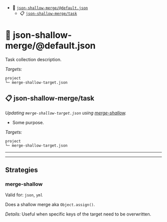 - :open_file_folder: [`json-shallow-merge/@default.json`](#mock-plugin-task-ref-json-shallow-mergedefaultjson)
  - :clipboard: [`json-shallow-merge/task`](#mock-plugin-task-ref-json-shallow-mergetask)

# :open_file_folder: <a name="mock-plugin-task-ref-json-shallow-mergedefaultjson">json-shallow-merge/@default.json</a>

Task collection description.

*Targets:*
```
project
└─ merge-shallow-target.json
```

## :clipboard: <a name="mock-plugin-task-ref-json-shallow-mergetask">json-shallow-merge/task</a>

_Updating `merge-shallow-target.json` using [merge-shallow](#mock-plugin-strat-ref-merge-shallow)._

- Some purpose.

*Targets:*
```
project
└─ merge-shallow-target.json
```

------
------

## Strategies

### <a name="mock-plugin-strat-ref-merge-shallow">merge-shallow</a>

Valid for: `json`, `yml`

Does a shallow merge aka `Object.assign()`.

*Details:*
Useful when specific keys of the target need to be overwritten.

